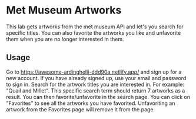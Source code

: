 # Met Museum Artworks

This lab gets artworks from the met museum API and let's you search for specific titles. You can also favorite the artworks you like and unfavorite them when you are no longer interested in them.

## Usage

Go to https://awesome-ardinghelli-ddd90a.netlify.app/ and sign up for a new account. If you have already signed up, use your email and password to sign in. Search for the artwork titles you are interested in. For example: "Quail and Millet". This specific search term should return 7 artworks as a result. You can then favorite/unfavorite in the search page. You can click on "Favorites" to see all the artworks you have favorited. Unfavoriting an artwork from the Favorites page will remove it from the page.
